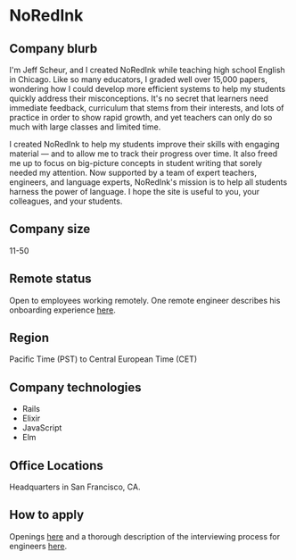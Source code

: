 # NoRedInk

## Company blurb

I'm Jeff Scheur, and I created NoRedInk while teaching high school English in Chicago. Like so many educators, I graded well over 15,000 papers, wondering how I could develop more efficient systems to help my students quickly address their misconceptions. It's no secret that learners need immediate feedback, curriculum that stems from their interests, and lots of practice in order to show rapid growth, and yet teachers can only do so much with large classes and limited time.

I created NoRedInk to help my students improve their skills with engaging material — and to allow me to track their progress over time. It also freed me up to focus on big-picture concepts in student writing that sorely needed my attention. Now supported by a team of expert teachers, engineers, and language experts, NoRedInk's mission is to help all students harness the power of language. I hope the site is useful to you, your colleagues, and your students.

## Company size

11-50

## Remote status

Open to employees working remotely. One remote engineer describes his onboarding experience [here](http://tech.noredink.com/post/143787279069/on-boarding-as-a-new-remote-engineer). 

## Region

Pacific Time (PST) to Central European Time (CET) 

## Company technologies

* Rails
* Elixir
* JavaScript
* Elm

## Office Locations

Headquarters in San Francisco, CA.

## How to apply

Openings [here](https://www.noredink.com/jobs) and a thorough description of the interviewing process for engineers [here](http://tech.noredink.com/post/145260396603/our-engineering-hiring-process). 
